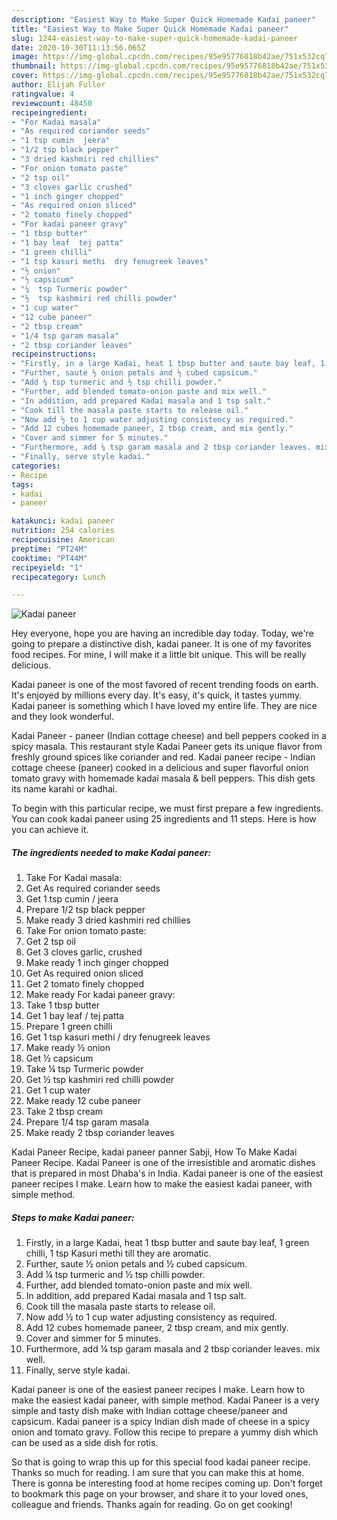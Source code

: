 ```yaml
---
description: "Easiest Way to Make Super Quick Homemade Kadai paneer"
title: "Easiest Way to Make Super Quick Homemade Kadai paneer"
slug: 1244-easiest-way-to-make-super-quick-homemade-kadai-paneer
date: 2020-10-30T11:13:56.065Z
image: https://img-global.cpcdn.com/recipes/95e95776818b42ae/751x532cq70/kadai-paneer-recipe-main-photo.jpg
thumbnail: https://img-global.cpcdn.com/recipes/95e95776818b42ae/751x532cq70/kadai-paneer-recipe-main-photo.jpg
cover: https://img-global.cpcdn.com/recipes/95e95776818b42ae/751x532cq70/kadai-paneer-recipe-main-photo.jpg
author: Elijah Fuller
ratingvalue: 4
reviewcount: 48450
recipeingredient:
- "For Kadai masala"
- "As required coriander seeds"
- "1 tsp cumin  jeera"
- "1/2 tsp black pepper"
- "3 dried kashmiri red chillies"
- "For onion tomato paste"
- "2 tsp oil"
- "3 cloves garlic crushed"
- "1 inch ginger chopped"
- "As required onion sliced"
- "2 tomato finely chopped"
- "For kadai paneer gravy"
- "1 tbsp butter"
- "1 bay leaf  tej patta"
- "1 green chilli"
- "1 tsp kasuri methi  dry fenugreek leaves"
- "½ onion"
- "½ capsicum"
- "¼  tsp Turmeric powder"
- "½  tsp kashmiri red chilli powder"
- "1 cup water"
- "12 cube paneer"
- "2 tbsp cream"
- "1/4 tsp garam masala"
- "2 tbsp coriander leaves"
recipeinstructions:
- "Firstly, in a large Kadai, heat 1 tbsp butter and saute bay leaf, 1 green chilli, 1 tsp Kasuri methi till they are aromatic."
- "Further, saute ½ onion petals and ½ cubed capsicum."
- "Add ¼ tsp turmeric and ½ tsp chilli powder."
- "Further, add blended tomato-onion paste and mix well."
- "In addition, add prepared Kadai masala and 1 tsp salt."
- "Cook till the masala paste starts to release oil."
- "Now add ½ to 1 cup water adjusting consistency as required."
- "Add 12 cubes homemade paneer, 2 tbsp cream, and mix gently."
- "Cover and simmer for 5 minutes."
- "Furthermore, add ¼ tsp garam masala and 2 tbsp coriander leaves. mix well."
- "Finally, serve style kadai."
categories:
- Recipe
tags:
- kadai
- paneer

katakunci: kadai paneer 
nutrition: 254 calories
recipecuisine: American
preptime: "PT24M"
cooktime: "PT44M"
recipeyield: "1"
recipecategory: Lunch

---
```



![Kadai paneer](https://img-global.cpcdn.com/recipes/95e95776818b42ae/751x532cq70/kadai-paneer-recipe-main-photo.jpg)

Hey everyone, hope you are having an incredible day today. Today, we're going to prepare a distinctive dish, kadai paneer. It is one of my favorites food recipes. For mine, I will make it a little bit unique. This will be really delicious.

Kadai paneer is one of the most favored of recent trending foods on earth. It's enjoyed by millions every day. It's easy, it's quick, it tastes yummy. Kadai paneer is something which I have loved my entire life. They are nice and they look wonderful.

Kadai Paneer - paneer (Indian cottage cheese) and bell peppers cooked in a spicy masala. This restaurant style Kadai Paneer gets its unique flavor from freshly ground spices like coriander and red. Kadai paneer recipe - Indian cottage cheese (paneer) cooked in a delicious and super flavorful onion tomato gravy with homemade kadai masala &amp; bell peppers. This dish gets its name karahi or kadhai.


To begin with this particular recipe, we must first prepare a few ingredients. You can cook kadai paneer using 25 ingredients and 11 steps. Here is how you can achieve it.

<!--inarticleads1-->

##### The ingredients needed to make Kadai paneer:

1. Take For Kadai masala:
1. Get As required coriander seeds
1. Get 1 tsp cumin / jeera
1. Prepare 1/2 tsp black pepper
1. Make ready 3 dried kashmiri red chillies
1. Take For onion tomato paste:
1. Get 2 tsp oil
1. Get 3 cloves garlic, crushed
1. Make ready 1 inch ginger chopped
1. Get As required onion sliced
1. Get 2 tomato finely chopped
1. Make ready For kadai paneer gravy:
1. Take 1 tbsp butter
1. Get 1 bay leaf / tej patta
1. Prepare 1 green chilli
1. Get 1 tsp kasuri methi / dry fenugreek leaves
1. Make ready ½ onion
1. Get ½ capsicum
1. Take ¼  tsp Turmeric powder
1. Get ½  tsp kashmiri red chilli powder
1. Get 1 cup water
1. Make ready 12 cube paneer
1. Take 2 tbsp cream
1. Prepare 1/4 tsp garam masala
1. Make ready 2 tbsp coriander leaves


Kadai Paneer Recipe, kadai paneer panner Sabji, How To Make Kadai Paneer Recipe. Kadai Paneer is one of the irresistible and aromatic dishes that is prepared in most Dhaba&#39;s in India. Kadai paneer is one of the easiest paneer recipes I make. Learn how to make the easiest kadai paneer, with simple method. 

<!--inarticleads2-->

##### Steps to make Kadai paneer:

1. Firstly, in a large Kadai, heat 1 tbsp butter and saute bay leaf, 1 green chilli, 1 tsp Kasuri methi till they are aromatic.
1. Further, saute ½ onion petals and ½ cubed capsicum.
1. Add ¼ tsp turmeric and ½ tsp chilli powder.
1. Further, add blended tomato-onion paste and mix well.
1. In addition, add prepared Kadai masala and 1 tsp salt.
1. Cook till the masala paste starts to release oil.
1. Now add ½ to 1 cup water adjusting consistency as required.
1. Add 12 cubes homemade paneer, 2 tbsp cream, and mix gently.
1. Cover and simmer for 5 minutes.
1. Furthermore, add ¼ tsp garam masala and 2 tbsp coriander leaves. mix well.
1. Finally, serve style kadai.


Kadai paneer is one of the easiest paneer recipes I make. Learn how to make the easiest kadai paneer, with simple method. Kadai Paneer is a very simple and tasty dish make with Indian cottage cheese/paneer and capsicum. Kadai paneer is a spicy Indian dish made of cheese in a spicy onion and tomato gravy. Follow this recipe to prepare a yummy dish which can be used as a side dish for rotis. 

So that is going to wrap this up for this special food kadai paneer recipe. Thanks so much for reading. I am sure that you can make this at home. There is gonna be interesting food at home recipes coming up. Don't forget to bookmark this page on your browser, and share it to your loved ones, colleague and friends. Thanks again for reading. Go on get cooking!
